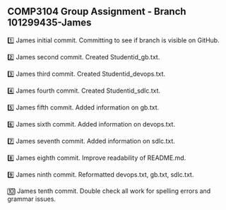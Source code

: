 COMP3104 Group Assignment - Branch 101299435-James
------------------------------------------------------------------------
1️⃣ James initial commit. Committing to see if branch is visible on GitHub.

2️⃣ James second commit. Created Studentid_gb.txt.

3️⃣ James third commit. Created Studentid_devops.txt.

4️⃣ James fourth commit. Created Studentid_sdlc.txt.

5️⃣ James fifth commit. Added information on gb.txt.

6️⃣ James sixth commit. Added information on devops.txt.

7️⃣ James seventh commit. Added information on sdlc.txt.

8️⃣ James eighth commit. Improve readability of README.md.

9️⃣ James ninth commit. Reformatted devops.txt, gb.txt, sdlc.txt.

🔟 James tenth commit. Double check all work for spelling errors and grammar issues.